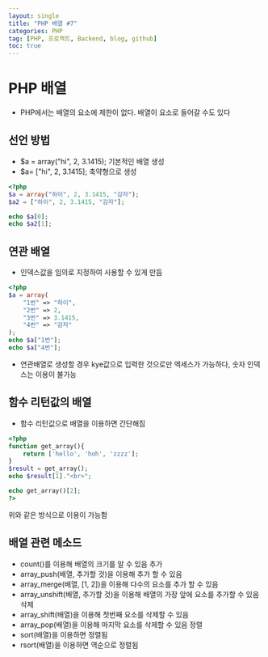 ```yaml
---
layout: single
title: "PHP 배열 #7"
categories: PHP
tag: [PHP, 프로젝트, Backend, blog, github]
toc: true
---
```


# PHP 배열
- PHP에서는 배열의 요소에 제한이 없다. 배열이 요소로 들어갈 수도 있다


## 선언 방법
- $a = array("hi", 2, 3.1415); 기본적인 배열 생성
- $a= ["hi", 2, 3.1415]; 축약형으로 생성

```php
<?php
$a = array("하이", 2, 3.1415, "감자");
$a2 = ["하이", 2, 3.1415, "감자"];

echo $a[0];
echo $a2[1];
```
## 연관 배열
- 인덱스값을 임의로 지정하여 사용할 수 있게 만듬
```php
<?php
$a = array(
	"1번" => "하이",
	"2번" => 2,
	"3번" => 3.1415,
	"4번" => "감자"
);
echo $a["1번"];
echo $a["4번"];
```
- 연관배열로 생성할 경우 kye값으로 입력한 것으로만 엑세스가 가능하다, 숫자 인덱스는 이용이 불가능

## 함수 리턴값의 배열
- 함수 리턴값으로 배열을 이용하면 간단해짐
```php
<?php
function get_array(){
    return ['hello', 'hoh', 'zzzz'];
}
$result = get_array();
echo $result[1]."<br>";

echo get_array()[2];
?>
```
위와 같은 방식으로 이용이 가능함

## 배열 관련 메소드
- count()를 이용해 배열의 크기를 알 수 있음
추가
- array_push(배열, 추가할 것)을 이용해 추가 할 수 있음
- array_merge(배열, [1, 2])을 이용해 다수의 요소를 추가 할 수 있음
- array_unshift(배열, 추가할 것)을 이용해 배열의 가장 앞에 요소를 추가할 수 있음
삭제
- array_shift(배열)을 이용해 첫번째 요소를 삭제할 수 있음
- array_pop(배열)을 이용해 마지막 요소를 삭제할 수 있음
정렬
- sort(배열)을 이용하면 정렬됨
- rsort(배열)을 이용하면 역순으로 정렬됨
